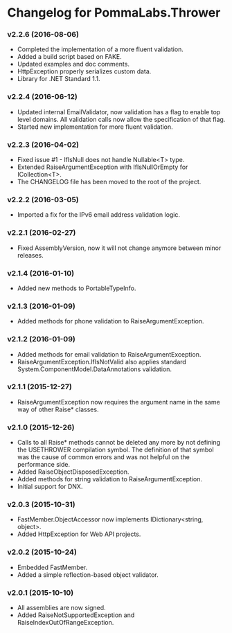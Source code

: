 # Changelog for PommaLabs.Thrower #

### v2.2.6 (2016-08-06) ###

* Completed the implementation of a more fluent validation.
* Added a build script based on FAKE.
* Updated examples and doc comments.
* HttpException properly serializes custom data.
* Library for .NET Standard 1.1.

### v2.2.4 (2016-06-12) ###

* Updated internal EmailValidator, now validation has a flag to enable top level domains.
  All validation calls now allow the specification of that flag.
* Started new implementation for more fluent validation.

### v2.2.3 (2016-04-02) ###

* Fixed issue #1 - IfIsNull does not handle Nullable&lt;T&gt; type.
* Extended RaiseArgumentException with IfIsNullOrEmpty for ICollection&lt;T&gt;.
* The CHANGELOG file has been moved to the root of the project.

### v2.2.2 (2016-03-05) ###

* Imported a fix for the IPv6 email address validation logic.

### v2.2.1 (2016-02-27) ###

* Fixed AssemblyVersion, now it will not change anymore between minor releases.

### v2.1.4 (2016-01-10) ###

* Added new methods to PortableTypeInfo.

### v2.1.3 (2016-01-09) ###

* Added methods for phone validation to RaiseArgumentException.

### v2.1.2 (2016-01-09) ###

* Added methods for email validation to RaiseArgumentException.
* RaiseArgumentException.IfIsNotValid also applies standard System.ComponentModel.DataAnnotations validation.

### v2.1.1 (2015-12-27) ###

* RaiseArgumentException now requires the argument name in the same way of other Raise* classes.

### v2.1.0 (2015-12-26) ###

* Calls to all Raise* methods cannot be deleted any more by not defining the USETHROWER compilation symbol.
  The definition of that symbol was the cause of common errors and was not helpful on the performance side.
* Added RaiseObjectDisposedException.
* Added methods for string validation to RaiseArgumentException.
* Initial support for DNX.

### v2.0.3 (2015-10-31) ###

* FastMember.ObjectAccessor now implements IDictionary&lt;string, object&gt;.
* Added HttpException for Web API projects.

### v2.0.2 (2015-10-24) ###

* Embedded FastMember.
* Added a simple reflection-based object validator.

### v2.0.1 (2015-10-10) ###

* All assemblies are now signed.
* Added RaiseNotSupportedException and RaiseIndexOutOfRangeException.
